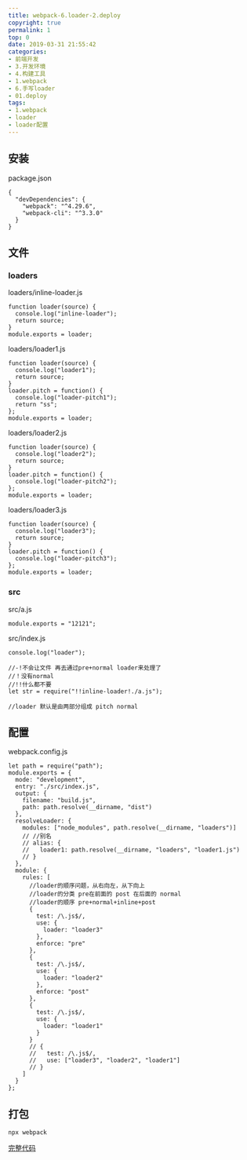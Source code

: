 ```yaml
---
title: webpack-6.loader-2.deploy
copyright: true
permalink: 1
top: 0
date: 2019-03-31 21:55:42
categories:
- 前端开发
- 3.开发环境
- 4.构建工具
- 1.webpack
- 6.手写loader
- 01.deploy
tags:
- 1.webpack
- loader
- loader配置
---
```


## 安装

package.json

```
{
  "devDependencies": {
    "webpack": "^4.29.6",
    "webpack-cli": "^3.3.0"
  }
}
```

## 文件

### loaders

loaders/inline-loader.js

```
function loader(source) {
  console.log("inline-loader");
  return source;
}
module.exports = loader;
```

loaders/loader1.js

```
function loader(source) {
  console.log("loader1");
  return source;
}
loader.pitch = function() {
  console.log("loader-pitch1");
  return "ss";
};
module.exports = loader;
```

loaders/loader2.js

```
function loader(source) {
  console.log("loader2");
  return source;
}
loader.pitch = function() {
  console.log("loader-pitch2");
};
module.exports = loader;
```

loaders/loader3.js

```
function loader(source) {
  console.log("loader3");
  return source;
}
loader.pitch = function() {
  console.log("loader-pitch3");
};
module.exports = loader;
```

### src

src/a.js

```
module.exports = "12121";
```

src/index.js

```
console.log("loader");

//-!不会让文件 再去通过pre+normal loader来处理了
//！没有normal
//!!什么都不要
let str = require("!!inline-loader!./a.js");

//loader 默认是由两部分组成 pitch normal
```

## 配置

webpack.config.js

```
let path = require("path");
module.exports = {
  mode: "development",
  entry: "./src/index.js",
  output: {
    filename: "build.js",
    path: path.resolve(__dirname, "dist")
  },
  resolveLoader: {
    modules: ["node_modules", path.resolve(__dirname, "loaders")]
    // //别名
    // alias: {
    //   loader1: path.resolve(__dirname, "loaders", "loader1.js")
    // }
  },
  module: {
    rules: [
      //loader的顺序问题，从右向左，从下向上
      //loader的分类 pre在前面的 post 在后面的 normal
      //loader的顺序 pre+normal+inline+post
      {
        test: /\.js$/,
        use: {
          loader: "loader3"
        },
        enforce: "pre"
      },
      {
        test: /\.js$/,
        use: {
          loader: "loader2"
        },
        enforce: "post"
      },
      {
        test: /\.js$/,
        use: {
          loader: "loader1"
        }
      }
      // {
      //   test: /\.js$/,
      //   use: ["loader3", "loader2", "loader1"]
      // }
    ]
  }
};
```

## 打包

```
npx webpack
```

[完整代码](https://github.com/zhoubichuan/frontend-note/tree/master/3.dev/3.scaffolding/1.webpack/6.loader/2.loader-conf)
